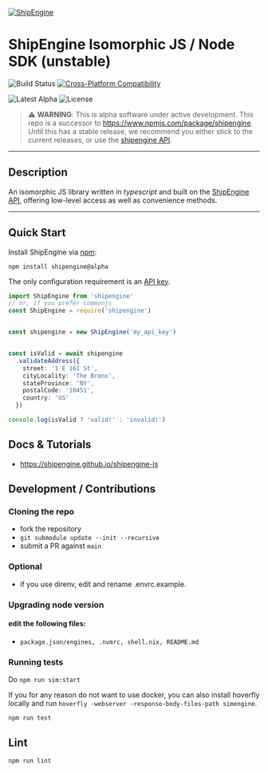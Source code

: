 [![ShipEngine](https://shipengine.github.io/img/shipengine-logo-wide.png)](https://shipengine.com)

# ShipEngine Isomorphic JS / Node SDK (unstable)
![Build Status](https://img.shields.io/github/workflow/status/shipengine/shipengine-js/CI-CD/main?label=build)
[![Cross-Platform Compatibility](https://shipengine.github.io/img/badges/os-badges.svg)](https://github.com/ShipEngine/shipengine-js/actions)

![Latest Alpha](https://img.shields.io/npm/v/shipengine/alpha)
![License](https://img.shields.io/github/license/shipengine/shipengine-js)

> ⚠ **WARNING**: This is alpha software under active development. This repo is a successor to https://www.npmjs.com/package/shipengine. Until this has a stable release, we recommend you either stick to the current releases, or use the [shipengine API](https://shipengine.github.io/shipengine-openapi/).

---

## Description
An isomorphic JS library written in _typescript_ and built on the [ShipEngine API](https://shipengine.com), offering low-level access as well as convenience methods.

---

## Quick Start

Install ShipEngine via [npm](https://www.npmjs.com/):
```
npm install shipengine@alpha
```

The only configuration requirement is an [API key](https://www.shipengine.com/docs/auth/#api-keys).
```ts
import ShipEngine from 'shipengine'
// or, if you prefer commonjs
const ShipEngine = require('shipengine')


const shipengine = new ShipEngine('my_api_key')


const isValid = await shipengine
  .validateAddress({
    street: '1 E 161 St',
    cityLocality: 'The Bronx',
    stateProvince: 'NY',
    postalCode: '10451',
    country: 'US'
  })

console.log(isValid ? 'valid!' : 'invalid!')

```
## Docs & Tutorials
- https://shipengine.github.io/shipengine-js

## Development / Contributions

### Cloning the repo
- fork the repository
- `git submodule update --init --recursive`
- submit a PR against `main`

### Optional
- if you use direnv, edit and rename .envrc.example.

### Upgrading node version
#### edit the following files:
- `package.json/engines, .nvmrc, shell.nix, README.md`

### Running tests
Do `npm run sim:start`

If you for any reason do not want to use docker, you can also install hoverfly locally and run `hoverfly -webserver -response-body-files-path simengine`.

```
npm run test
```
## Lint
```
npm run lint
```
